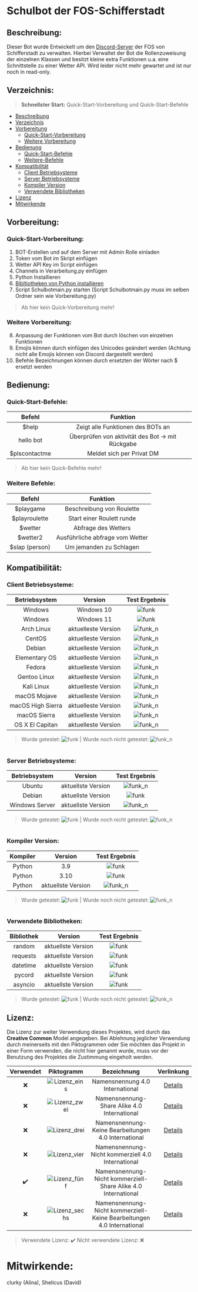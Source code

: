 # Schulbot der FOS-Schifferstadt



## Beschreibung:
Dieser Bot wurde Entwickelt um den [Discord-Server]( https://discord.gg/92sdCZvsMY) der FOS von Schifferstadt zu verwalten. Hierbei Verwaltet der Bot die Rollenzuweisung der einzelnen Klassen und besitzt kleine extra Funktionen u.a. eine Schnittstelle zu einer Wetter API.
Wird leider nicht mehr gewartet und ist nur noch in read-only.  


## Verzeichnis:
> **Schnellster Start:** Quick-Start-Vorbereitung und Quick-Start-Befehle
* [Beschreibung](#Beschreibung)
* [Verzeichnis](#Verzeichnis)
* [Vorbereitung](#Vorbereitung)
  * [Quick-Start-Vorbereitung](#Quick-Start-Vorbereitung)
  * [Weitere Vorbereitung](#Weitere-Vorbereitung)
* [Bedienung](#Bedinung)
  * [Quick-Start-Befehle](#Quick-Start-Befehle)
  * [Weitere-Befehle](#Weitere-Befehle)
* [Kompatibilität](#Kompatibilität)
  * [Client Betriebsysteme](#Client-Betriebsysteme)
  * [Server Betriebsysteme](#Server-Betriebsysteme)
  * [Kompiler Version](#Kompiler-Version)
  * [Verwendete Bibliotheken](#Verwendete-Bibliotheken)
* [Lizenz](#Lizenz)
* [Mitwirkende](#Mitwirkende)

## Vorbereitung:

### Quick-Start-Vorbereitung:
1. BOT-Erstellen und auf dem Server mit Admin Rolle einladen
2. Token vom Bot im Skript einfügen
3. Wetter API Key im Script einfügen
4. Channels in Verarbeitung.py einfügen
5. Python Installieren 
6. [Bibltiotheken von Python installieren](#Verwendete-Bibliotheken)
7. Script Schulbotmain.py starten (Script Schulbotmain.py muss im selben Ordner sein wie Vorbereitung.py)

> Ab hier kein Quick-Vorbereitung mehr!

### Weitere Vorbereitung: 
8. Anpassung der Funktionen vom Bot durch löschen von einzelnen Funktionen
9. Emojis können durch einfügen des Unicodes geändert werden (Achtung nicht alle Emojis können von Discord dargestellt werden)
10. Befehle Bezeichnungen können durch ersetzten der Wörter nach $ ersetzt werden

## Bedienung: 

### Quick-Start-Befehle:
|Befehl|Funktion|
|:---:|:---:|
|$help|Zeigt alle Funktionen des BOTs an|
|hello bot| Überprüfen von aktivität des Bot -> mit Rückgabe|
|$plscontactme|Meldet sich per Privat DM|

> Ab hier kein Quick-Befehle mehr!

### Weitere Befehle:
|Befehl|Funktion|
|:---:|:---:|
|$playgame|Beschreibung von Roulette|
|$playroulette|Start einer Roulett runde|
|$wetter|Abfrage des Wetters|
|$wetter2|Ausführliche abfrage vom Wetter|
|$slap (person)| Um jemanden zu Schlagen|

## Kompatibilität:

### Client Betriebsysteme:
|Betriebsystem|Version|Test Ergebnis|
|:---:|:---:|:---:|
|Windows|Windows 10|![funk](https://img.shields.io/badge/checks-passing-green)|
|Windows|Windows 11|![funk](https://img.shields.io/badge/checks-passing-green)|
|Arch Linux|aktuelleste Version|![funk_n](https://img.shields.io/badge/checks-not%20tested-red)|
|CentOS|aktuelleste Version|![funk_n](https://img.shields.io/badge/checks-not%20tested-red)|
|Debian|aktuelleste Version|![funk_n](https://img.shields.io/badge/checks-not%20tested-red)|
|Elementary OS|aktuelleste Version|![funk_n](https://img.shields.io/badge/checks-not%20tested-red)|
|Fedora|aktuelleste Version|![funk_n](https://img.shields.io/badge/checks-not%20tested-red)|
|Gentoo Linux|aktuelleste Version|![funk_n](https://img.shields.io/badge/checks-not%20tested-red)|
|Kali Linux|aktuelleste Version|![funk_n](https://img.shields.io/badge/checks-not%20tested-red)|
|macOS Mojave|aktuelleste Version|![funk_n](https://img.shields.io/badge/checks-not%20tested-red)|
|macOS High Sierra|aktuelleste Version|![funk_n](https://img.shields.io/badge/checks-not%20tested-red)|
|macOS Sierra|aktuelleste Version|![funk_n](https://img.shields.io/badge/checks-not%20tested-red)|
|OS X El Capitan|aktuelleste Version|![funk_n](https://img.shields.io/badge/checks-not%20tested-red)|

> Wurde getestet: ![funk](https://img.shields.io/badge/checks-passing-green) | Wurde noch nicht getestet: ![funk_n](https://img.shields.io/badge/checks-not%20tested-red)

#
### Server Betriebsysteme:
|Betriebsystem|Version|Test Ergebnis|
|:---:|:---:|:---:|
|Ubuntu|aktuellste Version|![funk_n](https://img.shields.io/badge/checks-not%20tested-red)|
|Debian|aktuellste Version|![funk](https://img.shields.io/badge/checks-passing-green)|
|Windows Server| aktuellste Version|![funk_n](https://img.shields.io/badge/checks-not%20tested-red)|

> Wurde getestet: ![funk](https://img.shields.io/badge/checks-passing-green) | Wurde noch nicht getestet: ![funk_n](https://img.shields.io/badge/checks-not%20tested-red)


#

### Kompiler Version:
|Kompiler|Version|Test Ergebnis|
|:---:|:---:|:---:|
|Python| 3.9 |![funk](https://img.shields.io/badge/checks-passing-green)|
|Python| 3.10 |![funk](https://img.shields.io/badge/checks-passing-green)|
|Python| aktuellste Version |![funk_n](https://img.shields.io/badge/checks-not%20tested-red)|

> Wurde getestet: ![funk](https://img.shields.io/badge/checks-passing-green) | Wurde noch nicht getestet: ![funk_n](https://img.shields.io/badge/checks-not%20tested-red)

#

### Verwendete Bibliotheken:
|Bibliothek|Version|Test Ergebnis|
|:---:|:---:|:---:|
|random| aktuellste Version |![funk](https://img.shields.io/badge/checks-passing-green)|
|requests| aktuellste Version |![funk](https://img.shields.io/badge/checks-passing-green)|
|datetime| aktuellste Version |![funk](https://img.shields.io/badge/checks-passing-green)|
|pycord| aktuellste Version |![funk](https://img.shields.io/badge/checks-passing-green)|
|asyncio| aktuellste Version |![funk](https://img.shields.io/badge/checks-passing-green)|

> Wurde getestet: ![funk](https://img.shields.io/badge/checks-passing-green) | Wurde noch nicht getestet: ![funk_n](https://img.shields.io/badge/checks-not%20tested-red)


## Lizenz:

Die Lizenz zur weiter Verwendung dieses Projektes, wird durch das **Creative Common** Model angegeben. 
Bei Ablehnung jeglicher Verwendung durch meinerseits mit den Piktogrammen oder Sie möchten das Projekt in einer Form verwenden, die nicht hier genannt wurde, muss vor 
der Benutzung des Projektes die Zustimmung eingeholt werden.

|Verwendet|Piktogramm|Bezeichnung|Verlinkung|
|:---:|:---:|:---:|:---:|
|:x:|![Lizenz_eins](http://mirrors.creativecommons.org/presskit/buttons/88x31/png/by.png)|Namensnennung 4.0 International|[Details](https://creativecommons.org/licenses/by/4.0/legalcode.de)|
|:x:|![Lizenz_zwei](http://mirrors.creativecommons.org/presskit/buttons/88x31/png/by-sa.png)|Namensnennung-Share Alike 4.0 International|[Details](https://creativecommons.org/licenses/by-sa/4.0/legalcode.de)|
|:x:|![Lizenz_drei](http://mirrors.creativecommons.org/presskit/buttons/88x31/png/by-nd.png)|Namensnennung-Keine Bearbeitungen 4.0 International|[Details](https://creativecommons.org/licenses/by-nd/4.0/legalcode.de)|
|:x:|![Lizenz_vier](http://mirrors.creativecommons.org/presskit/buttons/88x31/png/by-nc.eu.png)|Namensnennung-Nicht kommerziell 4.0 International|[Details](https://creativecommons.org/licenses/by-nc/4.0/legalcode.de)|
|:heavy_check_mark:|![Lizenz_fünf](http://mirrors.creativecommons.org/presskit/buttons/88x31/png/by-nc-sa.eu.png)|	Namensnennung-Nicht kommerziell-Share Alike 4.0 International|[Details](https://creativecommons.org/licenses/by-nc-sa/4.0/legalcode.de)|
|:x:|![Lizenz_sechs](http://mirrors.creativecommons.org/presskit/buttons/88x31/png/by-nc-nd.eu.png)|	Namensnennung-Nicht kommerziell-Keine Bearbeitungen 4.0 International|[Details](https://creativecommons.org/licenses/by-nc-nd/4.0/legalcode.de)|

> Verwendete Lizenz: :heavy_check_mark: Nicht verwendete Lizenz: :x:


# Mitwirkende:

clurky (Alina), Shelicus (David) 
